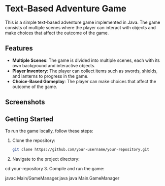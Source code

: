 # Text-Based Adventure Game

This is a simple text-based adventure game implemented in Java. The game consists of multiple scenes where the player can interact with objects and make choices that affect the outcome of the game.

## Features

- **Multiple Scenes**: The game is divided into multiple scenes, each with its own background and interactive objects.
- **Player Inventory**: The player can collect items such as swords, shields, and lanterns to progress in the game.
- **Choice-Based Gameplay**: The player can make choices that affect the outcome of the game.

## Screenshots

<!-- Add screenshots of your game here -->

## Getting Started

To run the game locally, follow these steps:

1. Clone the repository:

   ```bash
   git clone https://github.com/your-username/your-repository.git
2. Navigate to the project directory:

cd your-repository
3. Compile and run the game:

javac Main/GameManager.java
java Main.GameManager
